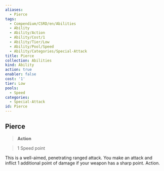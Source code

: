 ```yaml
---
aliases:
  - Pierce
tags:
  - Compendium/CSRD/en/Abilities
  - Ability
  - Ability/Action
  - Ability/Cost/1
  - Ability/Tier/Low
  - Ability/Pool/Speed
  - Ability/Categories/Special-Attack
title: Pierce
collection: Abilities
kind: Ability
action: true
enabler: false
cost: '1'
tier: Low
pools:
  - Speed
categories:
  - Special-Attack
id: Pierce
---
```

## Pierce    
>**Action**    
>1 Speed point  
    
This is a well-aimed, penetrating ranged attack. You make an attack and inflict 1 additional point of damage if your weapon has a sharp point. Action.
